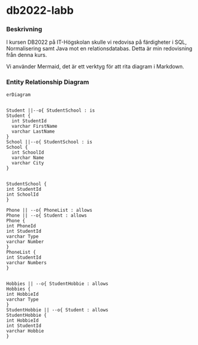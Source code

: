 # db2022-labb


### Beskrivning
I kursen DB2022 på IT-Högskolan skulle vi redovisa på färdigheter i SQL, Normalisering samt Java mot en relationsdatabas. Detta är min redovisning från denna kurs.

Vi använder Mermaid, det är ett verktyg för att rita diagram i Markdown.


### Entity Relationship Diagram

```mermaid
erDiagram


Student ||--o{ StudentSchool : is
Student {
  int StudentId
  varchar FirstName
  varchar LastName
}
School ||--o{ StudentSchool : is
School {
  int SchoolId
  varchar Name
  varchar City
}


StudentSchool {
int StudentId
int SchoolId
}

Phone || --o{ PhoneList : allows
Phone || --o{ Student : allows
Phone {
int PhoneId
int StudentId
varchar Type
varchar Number
}
PhoneList {
int StudentId
varchar Numbers
}


Hobbies || --o{ StudentHobbie : allows
Hobbies {
int HobbieId
varchar Type
}
StudentHobbie || --o{ Student : allows
StudentHobbie {
int HobbieId
int StudentId
varchar Hobbie
}

```
